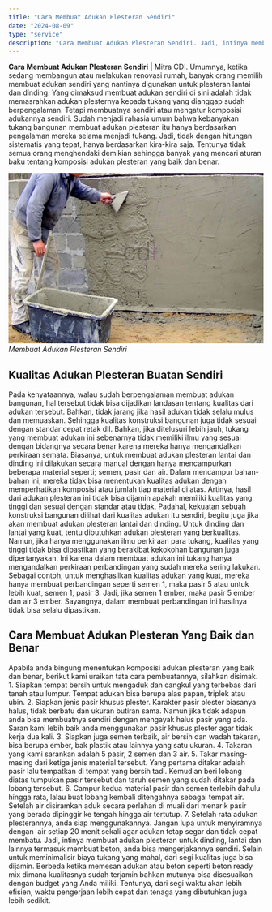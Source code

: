```yaml
---
title: "Cara Membuat Adukan Plesteran Sendiri"
date: "2024-08-09"
type: "service"
description: "Cara Membuat Adukan Plesteran Sendiri. Jadi, intinya membuat adukan plesteran untuk dinding, lantai dan lainnya termasuk membuat beton, anda bisa mengerjakan..."
---
```


**Cara Membuat Adukan Plesteran Sendiri** | Mitra CDI. Umumnya, ketika sedang membangun atau melakukan renovasi rumah, banyak orang memilih membuat adukan sendiri yang nantinya digunakan untuk plesteran lantai dan dinding. Yang dimaksud membuat adukan sendiri di sini adalah tidak memasrahkan adukan plesternya kepada tukang yang dianggap sudah berpengalaman. Tetapi membuatnya sendiri atau mengatur komposisi adukannya sendiri.
Sudah menjadi rahasia umum bahwa kebanyakan tukang bangunan membuat adukan plesteran itu hanya berdasarkan pengalaman mereka selama menjadi tukang. Jadi, tidak dengan hitungan sistematis yang tepat, hanya berdasarkan kira-kira saja. Tentunya tidak semua orang menghendaki demikian sehingga banyak yang mencari aturan baku tentang komposisi adukan plesteran yang baik dan benar.

![Membuat Adukan Plesteran Sendiri](/images/blog/adukan-plester.jpg)
*Membuat Adukan Plesteran Sendiri*

 ## Kualitas Adukan Plesteran Buatan Sendiri
    
Pada kenyataannya, walau sudah berpengalaman membuat adukan bangunan, hal tersebut tidak bisa dijadikan landasan tentang kualitas dari adukan tersebut. Bahkan, tidak jarang jika hasil adukan tidak selalu mulus dan memuaskan. Sehingga kualitas konstruksi bangunan juga tidak sesuai dengan standar cepat retak dll. Bahkan, jika ditelusuri lebih jauh, tukang yang membuat adukan ini sebenarnya tidak memiliki ilmu yang sesuai dengan bidangnya secara benar karena mereka hanya mengandalkan perkiraan semata.
Biasanya, untuk membuat adukan plesteran lantai dan dinding ini dilakukan secara manual dengan hanya mencampurkan beberapa material seperti; semen, pasir dan air. Dalam mencampur bahan-bahan ini, mereka tidak bisa menentukan kualitas adukan dengan memperhatikan komposisi atau jumlah tiap material di atas. Artinya, hasil dari adukan plesteran ini tidak bisa dijamin apakah memiliki kualitas yang tinggi dan sesuai dengan standar atau tidak.
Padahal, kekuatan sebuah konstruksi bangunan dilihat dari kualitas adukan itu sendiri, begitu juga jika akan membuat adukan plesteran lantai dan dinding. Untuk dinding dan lantai yang kuat, tentu dibutuhkan adukan plesteran yang berkualitas. Namun, jika hanya menggunakan ilmu perkiraan para tukang, kualitas yang tinggi tidak bisa dipastikan yang berakibat kekokohan bangunan juga dipertanyakan.
Ini karena dalam membuat adukan ini tukang hanya mengandalkan perkiraan perbandingan yang sudah mereka sering lakukan. Sebagai contoh, untuk menghasilkan kualitas adukan yang kuat, mereka hanya membuat perbandingan seperti semen 1, maka pasir 5 atau untuk lebih kuat, semen 1, pasir 3\. Jadi, jika semen 1 ember, maka pasir 5 ember dan air 3 ember. Sayangnya, dalam membuat perbandingan ini hasilnya tidak bisa selalu dipastikan.

 ## Cara Membuat Adukan Plesteran Yang Baik dan Benar
    
Apabila anda bingung menentukan komposisi adukan plesteran yang baik dan benar, berikut kami uraikan tata cara pembuatannya, silahkan disimak.
1\. Siapkan tempat bersih untuk mengaduk dan cangkul yang terbebas dari tanah atau lumpur. Tempat adukan bisa berupa alas papan, triplek atau ubin.
2\. Siapkan jenis pasir khusus plester. Karakter pasir plester biasanya halus, tidak berbatu dan ukuran butiran sama. Namun jika tidak adapun anda bisa membuatnya sendiri dengan mengayak halus pasir yang ada. Saran kami lebih baik anda menggunakan pasir khusus plester agar tidak kerja dua kali.
3\. Siapkan juga semen terbaik, air bersih dan wadah takaran, bisa berupa ember, bak plastik atau lainnya yang satu ukuran.
4\. Takaran yang kami sarankan adalah 5 pasir, 2 semen dan 3 air.
5\. Takar masing-masing dari ketiga jenis material tersebut. Yang pertama ditakar adalah pasir lalu tempatkan di tempat yang bersih tadi. Kemudian beri lobang diatas tumpukan pasir tersebut dan taruh semen yang sudah ditakar pada lobang tersebut.
6\. Campur kedua material pasir dan semen terlebih dahulu hingga rata, lalau buat lobang kembali ditengahnya sebagai tempat air. Setelah air disiramkan aduk secara perlahan di muali dari menarik pasir yang berada dipinggir ke tengah hingga air tertutup.
7\. Setelah rata adukan plesterannya, anda siap menggunakannya. Jangan lupa untuk menyiramnya dengan  air setiap 20 menit sekali agar adukan tetap segar dan tidak cepat membatu.
Jadi, intinya membuat adukan plesteran untuk dinding, lantai dan lainnya termasuk membuat beton, anda bisa mengerjakannya sendiri. Selain untuk meminimalisir biaya tukang yang mahal, dari segi kualitas juga bisa dijamin. Berbeda ketika memesan adukan atau beton seperti beton ready mix dimana kualitasnya sudah terjamin bahkan mutunya bisa disesuaikan dengan budget yang Anda miliki. Tentunya, dari segi waktu akan lebih efisien, waktu pengerjaan lebih cepat dan tenaga yang dibutuhkan juga lebih sedikit.

